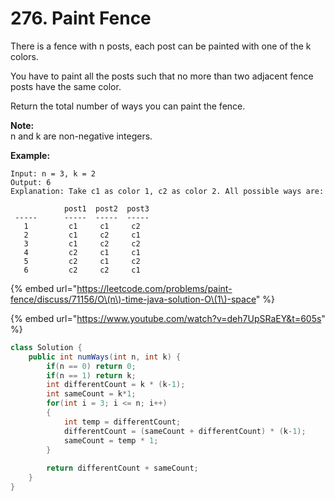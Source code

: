 # 276. Paint Fence



There is a fence with n posts, each post can be painted with one of the k colors.

You have to paint all the posts such that no more than two adjacent fence posts have the same color.

Return the total number of ways you can paint the fence.

**Note:**  
n and k are non-negative integers.

**Example:**

```text
Input: n = 3, k = 2
Output: 6
Explanation: Take c1 as color 1, c2 as color 2. All possible ways are:

            post1  post2  post3      
 -----      -----  -----  -----       
   1         c1     c1     c2 
   2         c1     c2     c1 
   3         c1     c2     c2 
   4         c2     c1     c1  
   5         c2     c1     c2
   6         c2     c2     c1
```

{% embed url="https://leetcode.com/problems/paint-fence/discuss/71156/O\(n\)-time-java-solution-O\(1\)-space" %}

{% embed url="https://www.youtube.com/watch?v=deh7UpSRaEY&t=605s" %}

```java
class Solution {
    public int numWays(int n, int k) {
        if(n == 0) return 0;
        if(n == 1) return k;   
        int differentCount = k * (k-1);
        int sameCount = k*1;
        for(int i = 3; i <= n; i++)
        {
            int temp = differentCount;
            differentCount = (sameCount + differentCount) * (k-1);
            sameCount = temp * 1;
        }
        
        return differentCount + sameCount;
    }
}
```

